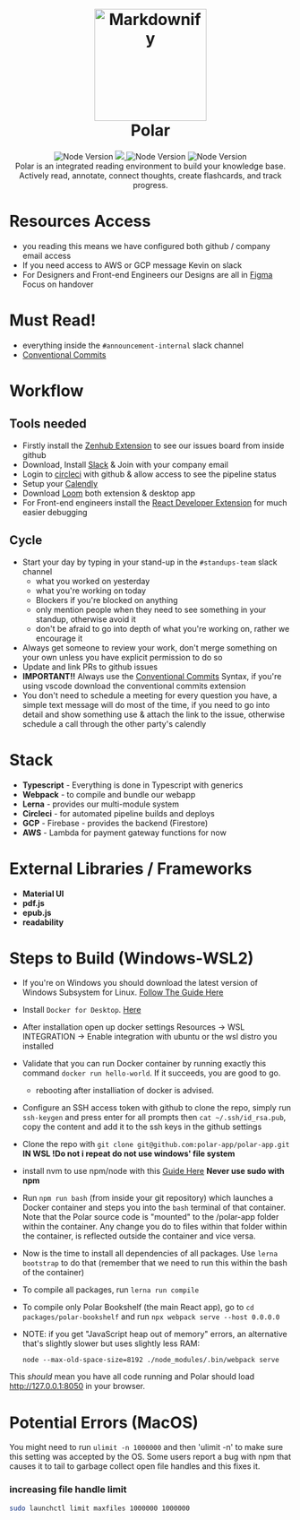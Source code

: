 <h1 align="center">
  <br>
  <a href="http://getpolarized.io"><img src="https://getpolarized.io/static/logo-e66969952d7d23385b2b3d00a4486944.svg" alt="Markdownify" width="200"></a>
  <br>
  Polar
  <br>
</h1>

<p align="center">
  <img src="https://img.shields.io/badge/version-2.2.x-blue"
      alt="Node Version" />
  <a href="https://app.circleci.com/pipelines/github/polar-app/polar-app">
    <img src="https://circleci.com/gh/polar-app/polar-app.svg?style=shield&circle-token=63bfce3eab16480a00d0dc51fcbb21261d38d31c">
  </a>
  <img src="https://img.shields.io/badge/node-14.14.0-brightgreen"
      alt="Node Version" />
  <img src="https://img.shields.io/badge/npm-7.19.1-green"
      alt="Node Version" />
  <br>
  Polar is an integrated reading environment to build your knowledge base. Actively read, annotate, connect thoughts, create flashcards, and track progress.
<p>

# Resources Access

- you reading this means we have configured both github / company email access
- If you need access to AWS or GCP message Kevin on slack
- For Designers and Front-end Engineers our Designs are all in [Figma](https://www.figma.com/file/KwjTPO5nzYRGV2I1Laxjlf/Polar-new-designs?node-id=743%3A21467) Focus on handover

# Must Read!

- everything inside the `#announcement-internal` slack channel
- [Conventional Commits](https://www.conventionalcommits.org/en/v1.0.0/)

# Workflow

## Tools needed

- Firstly install the [Zenhub Extension](https://www.zenhub.com/extension) to see our issues board from inside github
- Download, Install [Slack](https://slack.com) & Join with your company email
- Login to [circleci](https://circleci.com) with github & allow access to see the pipeline status
- Setup your [Calendly](https://calendly.com)
- Download [Loom](https://loom.com) both extension & desktop app
- For Front-end engineers install the [React Developer Extension](https://chrome.google.com/webstore/detail/react-developer-tools/fmkadmapgofadopljbjfkapdkoienihi?hl=en) for much easier debugging

## Cycle

- Start your day by typing in your stand-up in the `#standups-team` slack channel
  - what you worked on yesterday
  - what you're working on today
  - Blockers if you're blocked on anything
  - only mention people when they need to see something in your standup, otherwise avoid it
  - don't be afraid to go into depth of what you're working on, rather we encourage it
- Always get someone to review your work, don't merge something on your own unless you have explicit permission to do so
- Update and link PRs to github issues
- **IMPORTANT!!** Always use the [Conventional Commits](https://www.conventionalcommits.org/en/v1.0.0/) Syntax, if you're using vscode download the conventional commits extension
- You don't need to schedule a meeting for every question you have, a simple text message will do most of the time, if you need to go into detail and show something use & attach the link to the issue, otherwise schedule a call through the other party's calendly

# Stack

- **Typescript** - Everything is done in Typescript with generics
- **Webpack** - to compile and bundle our webapp
- **Lerna** - provides our multi-module system
- **Circleci** - for automated pipeline builds and deploys
- **GCP** - Firebase - provides the backend (Firestore)
- **AWS** - Lambda for payment gateway functions for now

# External Libraries / Frameworks

- **Material UI**
- **pdf.js**
- **epub.js**
- **readability**

# Steps to Build (Windows-WSL2)

- If you're on Windows you should download the latest version of Windows Subsystem for Linux. [Follow The Guide Here](https://gist.github.com/aeweda/989c24d21c5ae9b499fb7629245807ce)

- Install `Docker for Desktop`. [Here](https://www.docker.com/products/docker-desktop)

- After installation open up docker settings Resources -> WSL INTEGRATION -> Enable integration with ubuntu or the wsl distro you installed

- Validate that you can run Docker container by running exactly this command `docker run hello-world`. If it succeeds,
  you are good to go.

  - rebooting after installiation of docker is advised.

- Configure an SSH access token with github to clone the repo, simply run `ssh-keygen` and press enter for all prompts then `cat ~/.ssh/id_rsa.pub`, copy the content and add it to the ssh keys in the github settings

- Clone the repo with `git clone git@github.com:polar-app/polar-app.git` **IN WSL !Do not i repeat do not use windows' file system**

- install nvm to use npm/node with this [Guide Here](https://gist.github.com/aeweda/6828cedddee3ea268f03a6ff4551c45d) **Never use sudo with npm**

- Run `npm run bash` (from inside your git repository) which launches a Docker container and steps you into the `bash` terminal of that container. Note
  that the Polar source code is "mounted" to the /polar-app folder within the container. Any change you do to files within
  that folder within the container, is reflected outside the container and vice versa.

- Now is the time to install all dependencies of all packages. Use `lerna bootstrap` to do that (remember that we need
  to run this within the bash of the container)

- To compile all packages, run `lerna run compile`

- To compile only Polar Bookshelf (the main React app), go to `cd packages/polar-bookshelf` and run `npx webpack serve --host 0.0.0.0`

- NOTE: if you get "JavaScript heap out of memory" errors, an alternative that's
  slightly slower but uses slightly less RAM:

  `node --max-old-space-size=8192 ./node_modules/.bin/webpack serve`

This _should_ mean you have all code running and Polar should load http://127.0.0.1:8050 in your browser.

# Potential Errors (MacOS)

You might need to run `ulimit -n 1000000` and then 'ulimit -n' to make sure this setting was accepted by the OS.
Some users report a bug with npm that causes it to tail to garbage collect open file handles and this fixes it.

### increasing file handle limit

```bash
sudo launchctl limit maxfiles 1000000 1000000
```
